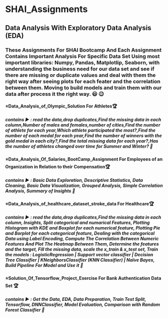 # SHAI_Assignments
## Data Analysis With Exploratory Data Analysis (EDA)
### These Assignments For SHAI Bootcamp And Each Assignment Contains Important Analysis For Specific Data Set Using most important libraries: Numpy, Pandas, Matplotlip, Seaborn, with understanding the business need for our data set and see if there are missing or duplicate values and deal with them the right way after seeing plots for each feater and the correlation between them. Moving to build models and train them with our data after process it the right way. :smiley: :wink: 
#### :star:Data_Analysis_of_Olympic_Solution For Athletes:trophy:
#####   contains :arrow_forward: : read the data,drop duplicates,Find the missing data in each column,Number of males and females,number of cities,Find the number of athlete for each year,Which athlete participated the most?,Find the number of each medal for each year,Find the number of winners with the gold medal in each city?,Find the total missing data for each year?,Has the number of athletes changed over time for Summer and Winter? :cherry_blossom:
#### :star:Data_Analysis_Of_Salaries_BootCamp_Assignment For Employees of an Organization in Relation to their Compensation:trophy:
#####   contains :arrow_forward: : Basic Data Exploration, Descriptive Statistics, Data Cleaning, Basic Data Visualization, Grouped Analysis, Simple Correlation Analysis, Summary of Insights :cherry_blossom:
#### :star:Data_Analysis_of_healthcare_dataset_stroke_data For Healthcare:trophy:
#####   contains :arrow_forward: : read the data,drop duplicates,Find the missing data in each column, Insights, Split categorical and numarical Features, Plotting Histogram with KDE and Boxplot for each numerical feature, Plotting Pie and Borplot for each categorical feature, Dealing with the categorical Data using Label Encoding, Compute The Correlation Between Numeric Features And Plot The Heatmap Between Them, Determine the features and the target,  Fill the missing data, scale the x_train & x_test set, Train the models : LogisticRegression | Support vector classifier | Decision Tree Classifier | KNeighborsClassifier (KNN Classifier) | Naïve Bayes, Build Pipeline For Model and Use it  :cherry_blossom:
#### :star:Solution_Of_Tensorflow_Project_Exercise For  Bank Authentication Data Set :trophy:
#####   contains :arrow_forward: : Get the Data, EDA, Data Preparation, Train Test Split, Tensorflow, DNNClassifier, Model Evaluation, Comparison with Random Forest Classifier :cherry_blossom:
